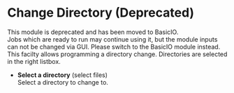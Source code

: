 # Change Directory (Deprecated)  
This module is deprecated and has been moved to BasicIO.  
Jobs which are ready to run may continue using it, but the module inputs can not be changed via GUI. Please switch to the BasicIO module instead.  
This facilty allows programming a directory change. Directories are selected in the right listbox.  

* **Select a directory** (select files)  
Select a directory to change to.  
